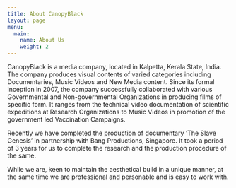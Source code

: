 ```yaml
---
title: About CanopyBlack 
layout: page
menu: 
  main:
    name: About Us
    weight: 2
---
```


CanopyBlack is a media company, located in Kalpetta, Kerala State, India. The company produces visual contents of varied categories including Documentaries, Music Videos and New Media content. Since its formal inception in 2007, the company successfully collaborated with various Governmental and Non-governmental Organizations in producing films of specific form. It ranges from the technical video documentation of scientific expeditions at Research Organizations to Music Videos in promotion of the government led Vaccination Campaigns. 

Recently we have completed the production of documentary ‘The Slave Genesis’ in partnership with Bang Productions, Singapore. It took a period of 3 years for us to complete the research and the production procedure of the same.

While we are, keen to maintain the aesthetical build in a unique manner, at the same time we are professional and personable and is easy to work with. 